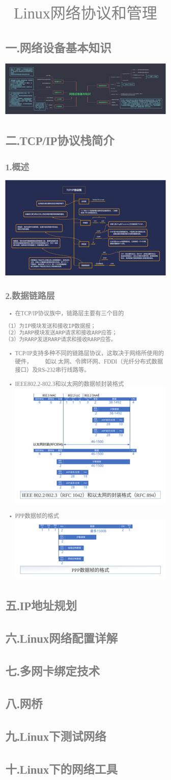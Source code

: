 <center> <font face="黑体" size=7 color=grey>Linux网络协议和管理</center>

<center><font face="黑体" size=4 color=grey> </center>



# 一.网络设备基本知识 

![](png/网络设备基本知识.png)

# 二.TCP/IP协议栈简介 

## 1.概述

![](png/TCP-IP协议栈.png)

## 2.数据链路层

- 在TCP/IP协议族中，链路层主要有三个目的

```bash
（1）为IP模块发送和接收IP数据报；
（2）为ARP模块发送ARP请求和接收ARP应答；
（3）为RARP发送RARP请求和接收RARP应答。
```
- TCP/IP支持多种不同的链路层协议，这取决于网络所使用的硬件，
&emsp;&emsp;如以 太网、令牌环网、FDDI（光纤分布式数据接口）及RS-232串行线路等。

- IEEE802.2-802.3和以太网的数据帧封装格式
![](visio/IEEE802.2-802.3和以太网的封装格式.svg)

- PPP数据帧的格式
![](visio/PPP数据帧的格式.svg)

# 五.IP地址规划 

# 六.Linux网络配置详解 

# 七.多网卡绑定技术 

# 八.网桥 

# 九.Linux下测试网络 

# 十.Linux下的网络工具 
